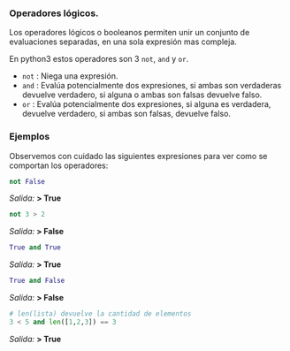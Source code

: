 ### Operadores lógicos.

Los operadores lógicos o booleanos permiten unir un conjunto de evaluaciones separadas, en una sola expresión mas compleja.

En python3 estos operadores son 3 `not`, `and` y `or`.
  
* `not` : Niega una expresión.
* `and` : Evalúa potencialmente dos expresiones, si ambas son verdaderas devuelve verdadero, si alguna o ambas son falsas devuelve falso.
* `or`  : Evalúa potencialmente dos expresiones, si alguna es verdadera, devuelve verdadero, si ambas son falsas, devuelve falso.


### Ejemplos

Observemos con cuidado las siguientes expresiones para ver como se comportan los operadores:

  ``` python
not False
  ```
  _Salida:_
**> True**

  ``` python
not 3 > 2
  ```
  _Salida:_
**> False**


  ``` python
True and True
  ```
  _Salida:_
**> True**

  ``` python
True and False
  ```
  _Salida:_
**> False**

  ``` python
# len(lista) devuelve la cantidad de elementos
3 < 5 and len([1,2,3]) == 3
  ```
  _Salida:_
**> True**
